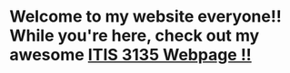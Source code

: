 <h1>Welcome to my website everyone!! While you're here, check out my awesome
    <a href="MyWeitis3135/index.html">ITIS 3135 Webpage !!</a>
</h1>